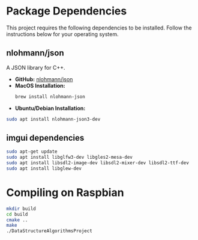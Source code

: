
# Package Dependencies

This project requires the following dependencies to be installed. Follow the instructions below for your operating system.

## nlohmann/json
A JSON library for C++.

- **GitHub:** [nlohmann/json](https://github.com/nlohmann/json)
- **MacOS Installation:**
  ```sh
  brew install nlohmann-json
- **Ubuntu/Debian Installation:**
```sh
sudo apt install nlohmann-json3-dev
```

## imgui dependencies
```sh
sudo apt-get update
sudo apt install libglfw3-dev libgles2-mesa-dev
sudo apt install libsdl2-image-dev libsdl2-mixer-dev libsdl2-ttf-dev
sudo apt install libglew-dev
```
# Compiling on Raspbian
```sh
mkdir build
cd build
cmake ..
make 
./DataStructureAlgorithmsProject
```
